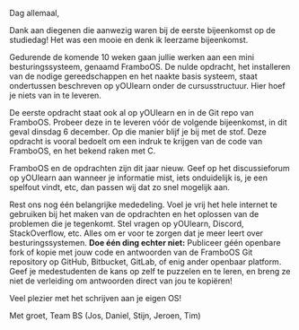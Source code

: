 Dag allemaal,

Dank aan diegenen die aanwezig waren bij de eerste bijeenkomst op de studiedag!
Het was een mooie en denk ik leerzame bijeenkomst.

Gedurende de komende 10 weken gaan jullie werken aan een mini besturingssysteem, genaamd FramboOS.
De nulde opdracht, het installeren van de nodige gereedschappen en het naakte basis systeem,
staat ondertussen beschreven op yOUlearn onder de cursusstructuur.
Hier hoef je niets van in te leveren.

De eerste opdracht staat ook al op yOUlearn en in de Git repo van FramboOS.
Probeer deze in te leveren vóór de volgende bijeenkomst, in dit geval dinsdag 6 december.
Op die manier blijf je bij met de stof.
Deze opdracht is vooral bedoelt om een indruk te krijgen van de code van FramboOS,
en het bekend raken met C.

FramboOS en de opdrachten zijn dit jaar nieuw.
Geef op het discussieforum op yOUlearn aan wanneer je informatie mist, iets onduidelijk is, je een spelfout vindt, etc,
dan passen wij dat zo snel mogelijk aan.

Rest ons nog één belangrijke mededeling.
Voel je vrij het hele internet te gebruiken bij het maken van de opdrachten en het oplossen van de problemen die je tegenkomt.
Stel vragen op yOUlearn, Discord, StackOverflow, etc.
Alles om er voor te zorgen dat je meer leert over besturingssystemen.
**Doe één ding echter niet:**
Publiceer géén openbare fork of kopie met jouw code en antwoorden van de FramboOS Git repository op GitHub, Bitbucket, GitLab, of enig ander openbaar platform.
Geef je medestudenten de kans op zelf te puzzelen en te leren,
en breng ze niet de verleiding om antwoorden direct van jou te kopiëren!

Veel plezier met het schrijven aan je eigen OS!

Met groet,
Team BS (Jos, Daniel, Stijn, Jeroen, Tim)